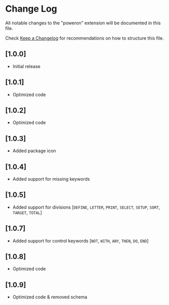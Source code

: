 # Change Log

All notable changes to the "poweron" extension will be documented in this file.

Check [Keep a Changelog](http://keepachangelog.com/) for recommendations on how to structure this file.

## [1.0.0]

- Initial release

## [1.0.1]

- Optimized code

## [1.0.2]

- Optimized code

## [1.0.3]

- Added package icon

## [1.0.4]

- Added support for missing keywords

## [1.0.5]

- Added support for divisions [`DEFINE`, `LETTER`, `PRINT`, `SELECT`, `SETUP`, `SORT`, `TARGET`, `TOTAL`]

## [1.0.7]

- Added support for control keywords [`NOT`, `WITH`, `ANY`, `THEN`, `DO`, `END`]

## [1.0.8]

- Optimized code


## [1.0.9]

- Optimized code & removed schema 
